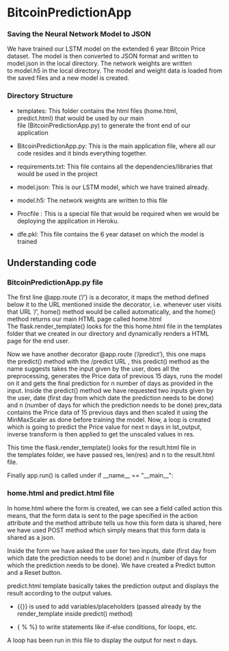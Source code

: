 # BitcoinPredictionApp


### Saving the Neural Network Model to JSON
We have trained our LSTM model on the extended 6 year Bitcoin Price dataset. The model is then converted to JSON format and written to model.json in the local directory. The network weights are written to model.h5 in the local directory.
The model and weight data is loaded from the saved files and a new model is created.


### Directory Structure

* templates: This folder contains the html files (home.html, predict.html) that would be used by our main file (BitcoinPredictionApp.py) to generate the front end of our application

* BitcoinPredictionApp.py: This is the main application file, where all our code resides and it binds everything together.

* requirements.txt: This file contains all the dependencies/libraries that would be used in the project

* model.json: This is our LSTM model, which we have trained already.

* model.h5: The network weights are written to this file

* Procfile : This is a special file that would be required when we would be deploying the application in Heroku.

* dfe.pkl: This file contains the 6 year dataset on which the model is trained

## Understanding code

### BitcoinPredictionApp.py file

The first line @app.route (‘/’) is a decorator, it maps the method defined below it to the URL mentioned inside the decorator, i.e. whenever user visits that URL ‘/’, home() method would be called automatically, and the home() method returns our main HTML page called home.html 
The flask.render_template() looks for the this home.html file in the templates folder that we created in our directory and dynamically renders a HTML page for the end user.

Now we have another decorator @app.route (‘/predict’), this one maps the predict() method with the /predict URL , this predict() method as the name suggests takes the input given by the user, does all the preprocessing, generates the Price data of previous 15 days, runs the model on it and gets the final prediction for n number of days as provided in the input. 
Inside the predict() method we have requested two inputs given by the user, date (first day from which date the prediction needs to be done) and n (number of days for which the prediction needs to be done)
prev_data contains the Price data of 15 previous days and then scaled it using the MinMaxScaler as done before training the model.
Now, a loop is created which is going to predict the Price value for next n days in lst_output, inverse transform is then applied to get the unscaled values in res.

This time the flask.render_template() looks for the result.html file in the templates folder, we have passed res, len(res) and n to the result.html file.

Finally app.run() is called under if \_\_name\_\_ == "\_\_main\_\_":

### home.html and predict.html file

In home.html where the form is created, we can see a field called action this means, that the form data is sent to the page specified in the action attribute and the method attribute tells us how this form data is shared, here we have used POST method which simply means that this form data is shared as a json.

Inside the form we have asked the user for two inputs, date (first day from which date the prediction needs to be done) and n (number of days for which the prediction needs to be done).
We have created a Predict button and a Reset button.

predict.html template basically takes the prediction output and displays the result according to the output values.

* {{}} is used to add variables/placeholders (passed already by the render_template inside predict() method)

* { % %} to write statements like if-else conditions, for loops, etc.

A loop has been run in this file to display the output for next n days. 

